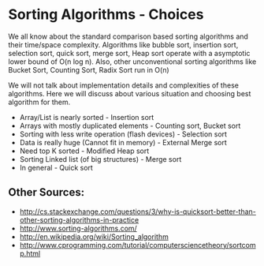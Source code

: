 Sorting Algorithms - Choices
============================

We all know about the standard comparison based sorting algorithms and their time/space complexity. 
Algorithms like bubble sort, insertion sort, selection sort, quick sort, merge sort, Heap sort operate with a asymptotic lower bound of O(n log n).
Also, other unconventional sorting algorithms like Bucket Sort, Counting Sort, Radix Sort run in O(n)

We will not talk about implementation details and complexities of these algorithms. 
Here we will discuss about various situation and choosing best algorithm for them.

- Array/List is nearly sorted - Insertion sort
- Arrays with mostly duplicated elements - Counting sort, Bucket sort
- Sorting with less write operation (flash devices) - Selection sort
- Data is really huge (Cannot fit in memory) - External Merge sort
- Need top K sorted - Modified Heap sort
- Sorting Linked list (of big structures) - Merge sort
- In general - Quick sort


## Other Sources:

- http://cs.stackexchange.com/questions/3/why-is-quicksort-better-than-other-sorting-algorithms-in-practice
- http://www.sorting-algorithms.com/
- http://en.wikipedia.org/wiki/Sorting_algorithm
- http://www.cprogramming.com/tutorial/computersciencetheory/sortcomp.html
